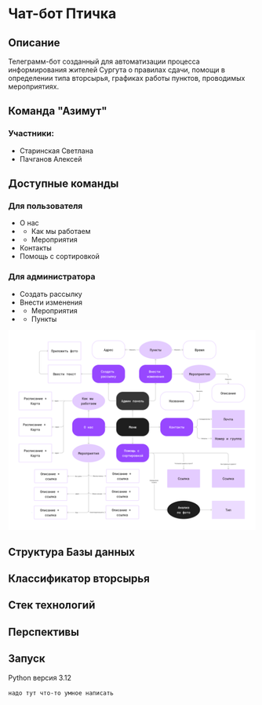 # Чат-бот Птичка
## Описание
Телеграмм-бот созданный для автоматизации процесса информирования жителей Сургута о правилах сдачи, помощи в определении типа вторсырья, графиках работы пунктов, проводимых мероприятиях. 

## Команда "Азимут"
### Участники: 
- Старинская Светлана 
- Пачганов Алексей

## Доступные команды
### Для пользователя
- О нас
- - Как мы работаем
- - Мероприятия
- Контакты
- Помощь с сортировкой

### Для администратора
- Создать рассылку
- Внести изменения
- - Мероприятия
- - Пункты

![](https://github.com/KatyaWantsLive/ptichka_infobot/blob/main/functions.png)

## Структура Базы данных

## Классификатор вторсырья

## Cтек технологий

## Перспективы

## Запуск

Python версия 3.12

```bash
надо тут что-то умное написать
```
